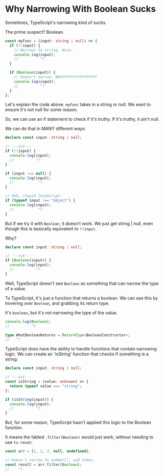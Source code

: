 # Why Narrowing With Boolean Sucks

Sometimes, TypeScript's narrowing kind of sucks.

The prime suspect? Boolean.

```ts twoslash
const myFunc = (input: string | null) => {
  if (!!input) {
    // Narrows to string. Nice.
    console.log(input);
    //          ^?
  }

  if (Boolean(input)) {
    // Doesn't narrow. WHYYYYYYYYYYYYYYYYY
    console.log(input);
    //          ^?
  }
};
```

Let's explain the code above. `myFunc` takes in a string or null. We want to ensure it's not null for some reason.

So, we can use an if statement to check if it's truthy. If it's truthy, it ain't null.

We can do that in MANY different ways:

```ts twoslash
declare const input: string | null;

// ---cut---
if (!!input) {
  console.log(input);
  //          ^?
}

if (input !== null) {
  console.log(input);
  //           ^?
}

// Heh, stupid JavaScript.
if (typeof input !== "object") {
  console.log(input);
  //           ^?
}
```

But if we try it with `Boolean`, it doesn't work. We just get string | null, even though this is basically equivalent to `!!input`.

Why?

```ts twoslash
declare const input: string | null;

// ---cut---
if (Boolean(input)) {
  console.log(input);
  //          ^?
}
```

Well, TypeScript doesn't see `Boolean` as something that can narrow the type of a value.

To TypeScript, it's just a function that returns a boolean. We can see this by hovering over `Boolean`, and grabbing its return type.

It's `boolean`, but it's not narrowing the type of the value.

```ts twoslash
console.log(Boolean);
//          ^?

type WhatBooleanReturns = ReturnType<BooleanConstructor>;
//   ^?
```

TypeScript does have the ability to handle functions that contain narrowing logic. We can create an 'isString' function that checks if something is a string:

```ts twoslash
declare const input: string | null;

// ---cut---
const isString = (value: unknown) => {
  return typeof value === "string";
};

if (isString(input)) {
  console.log(input);
  //          ^?
}
```

But, for some reason, TypeScript hasn't applied this logic to the Boolean function.

It means the fabled `.filter(Boolean)` would just work, without needing to use `ts-reset`:

```ts twoslash
const arr = [1, 2, 3, null, undefined];

// Doesn't narrow to number[], sad times.
const result = arr.filter(Boolean);
//    ^?
```
